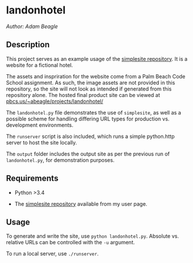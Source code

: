 # landonhotel

*Author: Adam Beagle*

## Description

This project serves as an example usage of the [simplesite repository](https://github.com/adambeagle/simplesite). It is a website for a fictional hotel.

The assets and inspriration for the website come from a Palm Beach Code School assignment. As such, the image assets are not provided in this repository, so the site will not look as intended if generated from this repository alone. The hosted final product site can be viewed at [pbcs.us/~abeagle/projects/landonhotel/](pbcs.us/~abeagle/projects/landonhotel/)

The `landonhotel.py` file demonstrates the use of `simplesite`, as well as a possible scheme for handling differing URL types for production vs. development environments.

The `runserver` script is also included, which runs a simple python.http server to host the site locally.

The `output` folder includes the output site as per the previous run of `landonhotel.py`, for demonstration purposes.

## Requirements

* Python >3.4

* The [simplesite repository](https://github.com/adambeagle/simplesite) available from my user page.

## Usage

To generate and write the site, use `python landonhotel.py`. Absolute vs. relative URLs can be controlled with the `-u` argument.

To run a local server, use `./runserver`.

